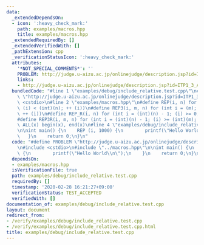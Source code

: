 ```yaml
---
data:
  _extendedDependsOn:
  - icon: ':heavy_check_mark:'
    path: examples/macros.hpp
    title: examples/macros.hpp
  _extendedRequiredBy: []
  _extendedVerifiedWith: []
  _pathExtension: cpp
  _verificationStatusIcon: ':heavy_check_mark:'
  attributes:
    '*NOT_SPECIAL_COMMENTS*': ''
    PROBLEM: http://judge.u-aizu.ac.jp/onlinejudge/description.jsp?id=ITP1_3_A
    links:
    - http://judge.u-aizu.ac.jp/onlinejudge/description.jsp?id=ITP1_3_A
  bundledCode: "#line 1 \"examples/debug/include_relative.test.cpp\"\n#define PROBLEM\
    \ \"http://judge.u-aizu.ac.jp/onlinejudge/description.jsp?id=ITP1_3_A\"\n#include\
    \ <cstdio>\n#line 2 \"examples/macros.hpp\"\n#define REP(i, n) for (int i = 0;\
    \ (i) < (int)(n); ++ (i))\n#define REP3(i, m, n) for (int i = (m); (i) < (int)(n);\
    \ ++ (i))\n#define REP_R(i, n) for (int i = (int)(n) - 1; (i) >= 0; -- (i))\n\
    #define REP3R(i, m, n) for (int i = (int)(n) - 1; (i) >= (int)(m); -- (i))\n#define\
    \ ALL(x) begin(x), end(x)\n#line 4 \"examples/debug/include_relative.test.cpp\"\
    \n\nint main() {\n    REP (i, 1000) {\n        printf(\"Hello World\\n\");\n \
    \   }\n    return 0;\n}\n"
  code: "#define PROBLEM \"http://judge.u-aizu.ac.jp/onlinejudge/description.jsp?id=ITP1_3_A\"\
    \n#include <cstdio>\n#include \"../macros.hpp\"\n\nint main() {\n    REP (i, 1000)\
    \ {\n        printf(\"Hello World\\n\");\n    }\n    return 0;\n}\n"
  dependsOn:
  - examples/macros.hpp
  isVerificationFile: true
  path: examples/debug/include_relative.test.cpp
  requiredBy: []
  timestamp: '2020-02-28 16:21:27+09:00'
  verificationStatus: TEST_ACCEPTED
  verifiedWith: []
documentation_of: examples/debug/include_relative.test.cpp
layout: document
redirect_from:
- /verify/examples/debug/include_relative.test.cpp
- /verify/examples/debug/include_relative.test.cpp.html
title: examples/debug/include_relative.test.cpp
---
```


